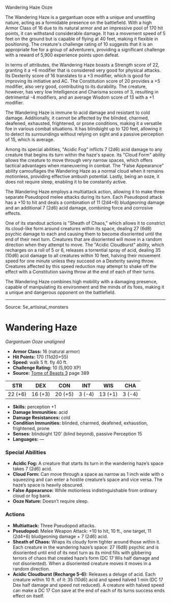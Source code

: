 <MonsterName/>Wandering Haze</MonsterName>
<CreatureType/>Ooze</CreatureType>

<summary>The Wandering Haze is a gargantuan ooze with a unique and unsettling nature, acting as a formidable presence on the battlefield. With a high Armor Class of 16 due to its natural armor and an impressive pool of 170 hit points, it can withstand considerable damage. It has a movement speed of 5 feet on the ground but is capable of flying at 40 feet, making it flexible in positioning. The creature's challenge rating of 10 suggests that it is an appropriate foe for a group of adventurers, providing a significant challenge with a reward of 5,900 experience points upon defeat. </summary>

<detail>

In terms of attributes, the Wandering Haze boasts a Strength score of 22, granting it a +6 modifier that is considered very good for physical attacks. Its Dexterity score of 16 translates to a +3 modifier, which is good for improving its initiative and AC. The Constitution score of 20 provides a +5 modifier, also very good, contributing to its durability. The creature, however, has very low Intelligence and Charisma scores of 3, resulting in detrimental -4 modifiers, and an average Wisdom score of 13 with a +1 modifier. 

The Wandering Haze is immune to acid damage and resistant to cold damage. Additionally, it cannot be affected by the blinded, charmed, deafened, exhausted, frightened, or prone conditions, making it a versatile foe in various combat situations. It has blindsight up to 120 feet, allowing it to detect its surroundings without relying on sight and a passive perception of 15, which is average.

Among its special abilities, "Acidic Fog" inflicts 7 (2d6) acid damage to any creature that begins its turn within the haze's space. Its "Cloud Form" ability allows the creature to move through very narrow spaces, which offers tactical advantages when maneuvering in combat. The "False Appearance" ability camouflages the Wandering Haze as a normal cloud when it remains motionless, providing effective ambush potential. Lastly, being an ooze, it does not require sleep, enabling it to be constantly active.

The Wandering Haze employs a multiattack action, allowing it to make three separate Pseudopod melee attacks during its turn. Each Pseudopod attack has a +10 to hit and deals a combination of 11 (2d4+6) bludgeoning damage and an additional 7 (2d6) acid damage, combining force and corrosive effects. 

One of its standout actions is "Sheath of Chaos," which allows it to constrict its cloud-like form around creatures within its space, dealing 27 (6d8) psychic damage to each and causing them to become disoriented until the end of their next turn. Creatures that are disoriented will move in a random direction when they attempt to move. The "Acidic Cloudburst" ability, which recharges on a roll of 5 or 6, releases a torrential spray of acid, dealing 35 (10d6) acid damage to all creatures within 10 feet, halving their movement speed for one minute unless they succeed on a Dexterity saving throw. Creatures affected by this speed reduction may attempt to shake off the effect with a Constitution saving throw at the end of each of their turns.

The Wandering Haze combines high mobility with a damaging presence, capable of manipulating its environment and the minds of its foes, making it a unique and dangerous opponent on the battlefield.</detail>



---

Source: 5e_artisinal_monsters

# Wandering Haze

*Gargantuan* *Ooze* *unaligned*

- **Armor Class:** 16 (natural armor)
- **Hit Points:** 170 (11d20+55)
- **Speed:** walk 5 ft. fly 40 ft.
- **Challenge Rating:** 10 (5,900 XP)
- **Source:** [Tome of Beasts 3](https://koboldpress.com/kpstore/product/tome-of-beasts-3-for-5th-edition/) page 389

| STR | DEX | CON | INT | WIS | CHA |
| --- | --- | --- | --- | --- | --- |
| 22 (+6) | 16 (+3) | 20 (+5) | 3 (-4) | 13 (+1) | 3 (-4) |

- **Skills:** perception +1
- **Damage Immunities:** acid
- **Damage Resistances:** cold
- **Condition Immunities:** blinded, charmed, deafened, exhaustion, frightened, prone
- **Senses:** blindsight 120' (blind beyond), passive Perception 15
- **Languages:** —

### Special Abilities

- **Acidic Fog:** A creature that starts its turn in the wandering haze’s space takes 7 (2d6) acid.
- **Cloud Form:** Can move through a space as narrow as 1 inch wide with o squeezing and can enter a hostile creature’s space and vice versa. The haze’s space is heavily obscured.
- **False Appearance:** While motionless indistinguishable from ordinary cloud or fog bank.
- **Ooze Nature:** Doesn’t require sleep.

### Actions

- **Multiattack:** Three Pseudopod attacks.
- **Pseudopod:** Melee Weapon Attack: +10 to hit, 10 ft., one target, 11 (2d4+6) bludgeoning damage + 7 (2d6) acid.
- **Sheath of Chaos:** Wraps its cloudy form tighter around those within it. Each creature in the wandering haze’s space: 27 (6d8) psychic and is disoriented until end of its next turn as its mind fills with gibbering terrors of chaos that created haze’s form (DC 17 Wis half damage and not disoriented). When a disoriented creature moves it moves in a random direction.
- **Acidic Cloudburst (Recharge 5–6):** Releases a deluge of acid. Each creature within 10 ft. of it: 35 (10d6) acid and speed halved 1 min (DC 17 Dex half damage and speed not reduced). A creature with halved speed can make a DC 17 Con save at the end of each of its turns success ends effect on itself.




